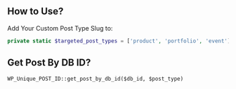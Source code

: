 ## How to Use?

Add Your Custom Post Type Slug to:

```php
private static $targeted_post_types = ['product', 'portfolio', 'event'];
```

## Get Post By DB ID?

```
WP_Unique_POST_ID::get_post_by_db_id($db_id, $post_type)
```

